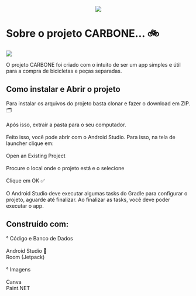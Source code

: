 <div align="center">
  <img src="https://github.com/user-attachments/assets/f91f7b4d-6560-4b7a-9723-b59653fc8e1e">
</div>
<h1> </h1>
<h1>
  Sobre o projeto CARBONE... 🚲 
</h1>
<img loading="lazy" src="http://img.shields.io/static/v1?label=STATUS&message=EM%20DESENVOLVIMENTO&color=GREEN&style=for-the-badge"/>
<p>
 O projeto CARBONE foi criado com o intuito de ser um app simples e útil para a compra de bicicletas e peças separadas. 
</p>
<h2>
  Como instalar e Abrir o projeto
</h2>
<p>
  Para instalar os arquivos do projeto basta clonar e fazer o download em ZIP. 🗂 <br><br>
  Após isso, extrair a pasta para o seu computador. <br><br>
  Feito isso, você pode abrir com o Android Studio. Para isso, na tela de launcher clique em: <br><br>
  Open an Existing Project<br><br>
  Procure o local onde o projeto está e o selecione<br><br>
  Clique em OK ✅<br><br>
  O Android Studio deve executar algumas tasks do Gradle para configurar o projeto, aguarde até finalizar. Ao finalizar as tasks, você deve poder executar o app.
</p>
<h2>Construído com:</h2>
<p>
  ° Código e Banco de Dados<br><br>
  Android Studio 🤖<br>
  Room (Jetpack)<br><br>
  ° Imagens<br><br>
  Canva<br>
  Paint.NET
</p>
<h2></h2>
